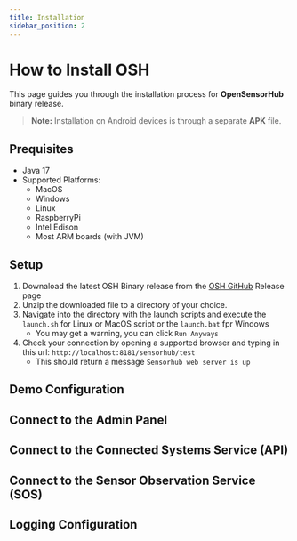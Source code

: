 ```yaml
---
title: Installation
sidebar_position: 2
---
```


# How to Install OSH

This page guides you through the installation process for **OpenSensorHub** binary release. 


> **Note:** Installation on Android devices is through a separate **APK** file. 


## Prequisites
- Java 17
- Supported Platforms:
    - MacOS
    - Windows
    - Linux
    - RaspberryPi
    - Intel Edison
    - Most ARM boards (with JVM)

## Setup
1. Downaload the latest OSH Binary release from the [OSH GitHub](https://github.com/opensensorhub/osh-core/releases) Release page
2. Unzip the downloaded file to a directory of your choice.
3. Navigate into the directory with the launch scripts and execute the `launch.sh` for Linux or MacOS script or the `launch.bat` fpr Windows
    - You may get a warning, you can click `Run Anyways`
3. Check your connection by opening a supported browser and typing in this url: `http://localhost:8181/sensorhub/test`
    - This should return a message  `Sensorhub web server is up`

    

## Demo Configuration

## Connect to the Admin Panel

## Connect to the Connected Systems Service (API)

## Connect to the Sensor Observation Service (SOS)

## Logging Configuration

